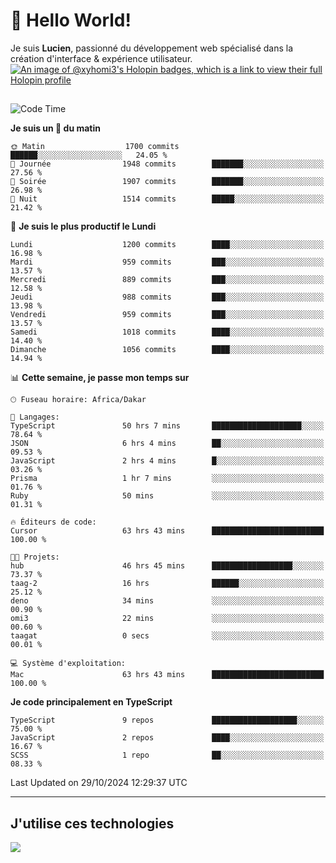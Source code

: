 # 👋 Hello World!

Je suis **Lucien**, passionné du développement web spécialisé dans la création d'interface & expérience utilisateur.
[![An image of @xyhomi3's Holopin badges, which is a link to view their full Holopin profile](https://holopin.me/xyhomi3)](https://holopin.io/@xyhomi3)

##

<!--START_SECTION:waka-->
![Code Time](http://img.shields.io/badge/Code%20Time-2%2C435%20hrs%2025%20mins-blue)

**Je suis un 🐤 du matin** 

```text
🌞 Matin                  1700 commits        ██████░░░░░░░░░░░░░░░░░░░   24.05 % 
🌆 Journée                1948 commits        ███████░░░░░░░░░░░░░░░░░░   27.56 % 
🌃 Soirée                 1907 commits        ███████░░░░░░░░░░░░░░░░░░   26.98 % 
🌙 Nuit                   1514 commits        █████░░░░░░░░░░░░░░░░░░░░   21.42 % 
```
📅 **Je suis le plus productif le Lundi** 

```text
Lundi                    1200 commits        ████░░░░░░░░░░░░░░░░░░░░░   16.98 % 
Mardi                    959 commits         ███░░░░░░░░░░░░░░░░░░░░░░   13.57 % 
Mercredi                 889 commits         ███░░░░░░░░░░░░░░░░░░░░░░   12.58 % 
Jeudi                    988 commits         ███░░░░░░░░░░░░░░░░░░░░░░   13.98 % 
Vendredi                 959 commits         ███░░░░░░░░░░░░░░░░░░░░░░   13.57 % 
Samedi                   1018 commits        ████░░░░░░░░░░░░░░░░░░░░░   14.40 % 
Dimanche                 1056 commits        ████░░░░░░░░░░░░░░░░░░░░░   14.94 % 
```


📊 **Cette semaine, je passe mon temps sur** 

```text
🕑︎ Fuseau horaire: Africa/Dakar

💬 Langages: 
TypeScript               50 hrs 7 mins       ████████████████████░░░░░   78.64 % 
JSON                     6 hrs 4 mins        ██░░░░░░░░░░░░░░░░░░░░░░░   09.53 % 
JavaScript               2 hrs 4 mins        █░░░░░░░░░░░░░░░░░░░░░░░░   03.26 % 
Prisma                   1 hr 7 mins         ░░░░░░░░░░░░░░░░░░░░░░░░░   01.76 % 
Ruby                     50 mins             ░░░░░░░░░░░░░░░░░░░░░░░░░   01.31 % 

🔥 Éditeurs de code: 
Cursor                   63 hrs 43 mins      █████████████████████████   100.00 % 

🐱‍💻 Projets: 
hub                      46 hrs 45 mins      ██████████████████░░░░░░░   73.37 % 
taag-2                   16 hrs              ██████░░░░░░░░░░░░░░░░░░░   25.12 % 
deno                     34 mins             ░░░░░░░░░░░░░░░░░░░░░░░░░   00.90 % 
omi3                     22 mins             ░░░░░░░░░░░░░░░░░░░░░░░░░   00.60 % 
taagat                   0 secs              ░░░░░░░░░░░░░░░░░░░░░░░░░   00.01 % 

💻 Système d'exploitation: 
Mac                      63 hrs 43 mins      █████████████████████████   100.00 % 
```

**Je code principalement en TypeScript** 

```text
TypeScript               9 repos             ███████████████████░░░░░░   75.00 % 
JavaScript               2 repos             ████░░░░░░░░░░░░░░░░░░░░░   16.67 % 
SCSS                     1 repo              ██░░░░░░░░░░░░░░░░░░░░░░░   08.33 % 
```




 Last Updated on 29/10/2024 12:29:37 UTC
<!--END_SECTION:waka-->
---

## J'utilise ces technologies

<p align="left">
  <a href="https://skillicons.dev">
    <img src="https://skillicons.dev/icons?i=ts,js,md,scss,tailwind,react,docker,express,astro,vite,nextjs,vercel,figma,ableton" />
  </a>
</p>

